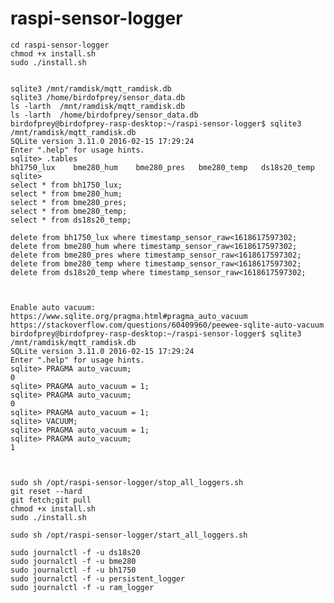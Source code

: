 # raspi-sensor-logger

    cd raspi-sensor-logger
    chmod +x install.sh
    sudo ./install.sh

   
    sqlite3 /mnt/ramdisk/mqtt_ramdisk.db
    sqlite3 /home/birdofprey/sensor_data.db
    ls -larth  /mnt/ramdisk/mqtt_ramdisk.db
    ls -larth  /home/birdofprey/sensor_data.db
    birdofprey@birdofprey-rasp-desktop:~/raspi-sensor-logger$ sqlite3 /mnt/ramdisk/mqtt_ramdisk.db
    SQLite version 3.11.0 2016-02-15 17:29:24
    Enter ".help" for usage hints.
    sqlite> .tables
    bh1750_lux    bme280_hum    bme280_pres   bme280_temp   ds18s20_temp
    sqlite> 
    select * from bh1750_lux;
    select * from bme280_hum;
    select * from bme280_pres;
    select * from bme280_temp;
    select * from ds18s20_temp;
    
    delete from bh1750_lux where timestamp_sensor_raw<1618617597302;
    delete from bme280_hum where timestamp_sensor_raw<1618617597302;
    delete from bme280_pres where timestamp_sensor_raw<1618617597302;
    delete from bme280_temp where timestamp_sensor_raw<1618617597302;
    delete from ds18s20_temp where timestamp_sensor_raw<1618617597302;
    
    
    
    Enable auto vacuum:
    https://www.sqlite.org/pragma.html#pragma_auto_vacuum
    https://stackoverflow.com/questions/60409960/peewee-sqlite-auto-vacuum
    birdofprey@birdofprey-rasp-desktop:~/raspi-sensor-logger$ sqlite3 /mnt/ramdisk/mqtt_ramdisk.db
    SQLite version 3.11.0 2016-02-15 17:29:24
    Enter ".help" for usage hints.
    sqlite> PRAGMA auto_vacuum;
    0
    sqlite> PRAGMA auto_vacuum = 1;
    sqlite> PRAGMA auto_vacuum;
    0
    sqlite> PRAGMA auto_vacuum = 1;
    sqlite> VACUUM;
    sqlite> PRAGMA auto_vacuum = 1;
    sqlite> PRAGMA auto_vacuum;
    1

    
    
    sudo sh /opt/raspi-sensor-logger/stop_all_loggers.sh 
    git reset --hard
    git fetch;git pull
    chmod +x install.sh
    sudo ./install.sh
    
    sudo sh /opt/raspi-sensor-logger/start_all_loggers.sh
    
    sudo journalctl -f -u ds18s20
    sudo journalctl -f -u bme280 
    sudo journalctl -f -u bh1750 
    sudo journalctl -f -u persistent_logger 
    sudo journalctl -f -u ram_logger 
    
